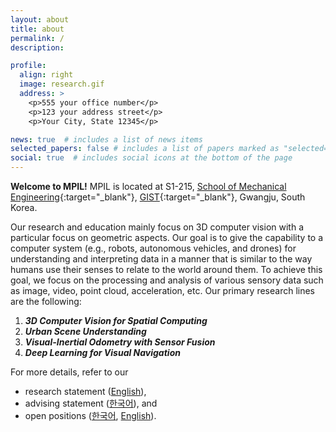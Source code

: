 ```yaml
---
layout: about
title: about
permalink: /
description: 

profile:
  align: right
  image: research.gif
  address: >
    <p>555 your office number</p>
    <p>123 your address street</p>
    <p>Your City, State 12345</p>

news: true  # includes a list of news items
selected_papers: false # includes a list of papers marked as "selected={true}"
social: true  # includes social icons at the bottom of the page
---
```


**Welcome to MPIL!** MPIL is located at S1-215, [School of Mechanical Engineering](https://me.gist.ac.kr){:target="\_blank"}, [GIST](https://www.gist.ac.kr/){:target="\_blank"}, Gwangju, South Korea.


Our research and education mainly focus on 3D computer vision with a particular focus on geometric aspects.
Our goal is to give the capability to a computer system (e.g., robots, autonomous vehicles, and drones) for understanding and interpreting data in a manner that is similar to the way humans use their senses to relate to the world around them.
To achieve this goal, we focus on the processing and analysis of various sensory data such as image, video, point cloud, acceleration, etc.
Our primary research lines are the following:
1. ***3D Computer Vision for Spatial Computing***
2. ***Urban Scene Understanding***
3. ***Visual-Inertial Odometry with Sensor Fusion***
4. ***Deep Learning for Visual Navigation***


For more details, refer to our <br/>
- research statement ([English](blog/2021/research-eng/)),
- advising statement ([한국어](blog/2021/advising-kor/)), and
- open positions ([한국어](blog/2023/open-positions-kor/), [English](blog/2023/open-positions-eng/)).